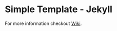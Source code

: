 # Simple Template - Jekyll

For more information checkout
[Wiki](https://github.com/simple-template/jekyll/wiki).
